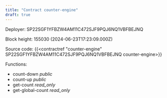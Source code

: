 ```yaml
---
title: "Contract counter-engine"
draft: true
---
```

Deployer: SP22SGF1YFBZW4AM11C472SJF9PQJ6NQ1VBFBEJNQ


 



Block height: 155030 (2024-06-23T17:23:09.000Z)

Source code: {{<contractref "counter-engine" SP22SGF1YFBZW4AM11C472SJF9PQJ6NQ1VBFBEJNQ counter-engine>}}

Functions:

* count-down _public_
* count-up _public_
* get-count _read_only_
* get-global-count _read_only_
